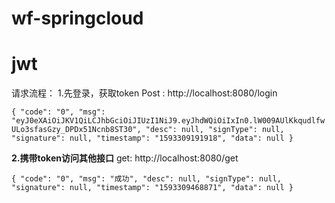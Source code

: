 # wf-springcloud
# jwt

请求流程：
1.先登录，获取token
Post : http://localhost:8080/login

`{
    "code": "0",
    "msg": "eyJ0eXAiOiJKV1QiLCJhbGciOiJIUzI1NiJ9.eyJhdWQiOiIxIn0.lW009AUlKkqudlfwULo3sfasGzy_DPDx51Ncnb8ST30",
    "desc": null,
    "signType": null,
    "signature": null,
    "timestamp": "1593309191918",
    "data": null
}`

****2.携带token访问其他接口****
get: http://localhost:8080/get

`{
    "code": "0",
    "msg": "成功",
    "desc": null,
    "signType": null,
    "signature": null,
    "timestamp": "1593309468871",
    "data": null
}`
